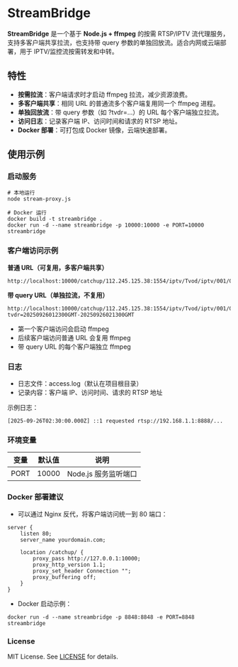 # **StreamBridge**

**StreamBridge** 是一个基于 **Node.js + ffmpeg** 的按需 RTSP/IPTV 流代理服务，支持多客户端共享拉流，也支持带 query 参数的单独回放流。适合内网或云端部署，用于 IPTV/监控流按需转发和中转。

## **特性**

- **按需拉流**：客户端请求时才启动 ffmpeg 拉流，减少资源浪费。
- **多客户端共享**：相同 URL 的普通流多个客户端复用同一个 ffmpeg 进程。
- **单独回放流**：带 query 参数（如 ?tvdr=...）的 URL 每个客户端独立拉流。
- **访问日志**：记录客户端 IP、访问时间和请求的 RTSP 地址。
- **Docker 部署**：可打包成 Docker 镜像，云端快速部署。

## **使用示例**

### **启动服务**

```shell
# 本地运行
node stream-proxy.js

# Docker 运行
docker build -t streambridge .
docker run -d --name streambridge -p 10000:10000 -e PORT=10000 streambridge
```

### **客户端访问示例**

**普通 URL（可复用，多客户端共享）**

```
http://localhost:10000/catchup/112.245.125.38:1554/iptv/Tvod/iptv/001/001/ch12122514263996485740.rsc
```

**带 query URL（单独拉流，不复用）**

```
http://localhost:10000/catchup/112.245.125.38:1554/iptv/Tvod/iptv/001/001/ch12122514263996485740.rsc?tvdr=20250926012300GMT-20250926021300GMT
```

- 第一个客户端访问会启动 ffmpeg
- 后续客户端访问普通 URL 会复用 ffmpeg
- 带 query URL 的每个客户端独立 ffmpeg

### **日志**

- 日志文件：access.log（默认在项目根目录）
- 记录内容：客户端 IP、访问时间、请求的 RTSP 地址

示例日志：

```
[2025-09-26T02:30:00.000Z] ::1 requested rtsp://192.168.1.1:8888/...
```

### **环境变量**

| **变量** | **默认值** | **说明**             |
| -------- | ---------- | -------------------- |
| PORT     | 10000      | Node.js 服务监听端口 |

### **Docker 部署建议**

- 可以通过 Nginx 反代，将客户端访问统一到 80 端口：

```
server {
    listen 80;
    server_name yourdomain.com;

    location /catchup/ {
        proxy_pass http://127.0.0.1:10000;
        proxy_http_version 1.1;
        proxy_set_header Connection "";
        proxy_buffering off;
    }
}
```

- Docker 启动示例：

```
docker run -d --name streambridge -p 8848:8848 -e PORT=8848 streambridge
```

### **License**

MIT License. See [LICENSE](./LICENSE) for details.